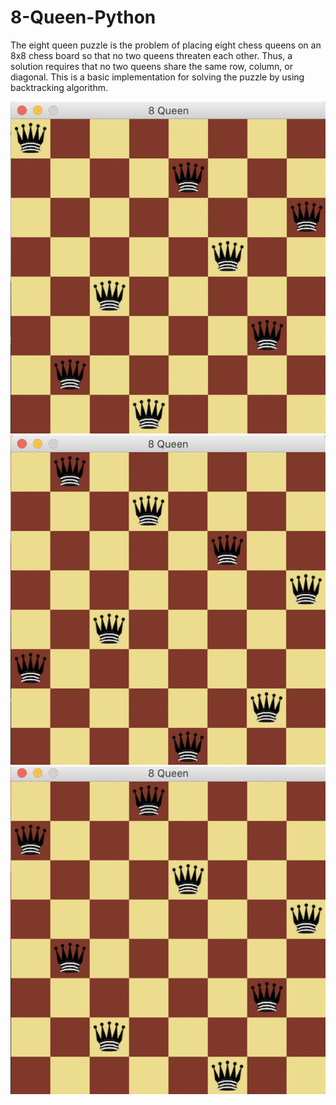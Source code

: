 # 8-Queen-Python
The eight queen puzzle is the problem of placing eight chess queens on an 8x8 chess board so that no two queens threaten each other. Thus, a solution requires that no two queens share the same row, column, or diagonal. This is a basic implementation for solving the puzzle by using backtracking algorithm.

![First Image](https://github.com/RamtinTJB/8-Queen-Python/blob/master/Images/img1.png) ![Second Image](https://github.com/RamtinTJB/8-Queen-Python/blob/master/Images/img2.png) 
![Third Image](https://github.com/RamtinTJB/8-Queen-Python/blob/master/Images/img3.png)
